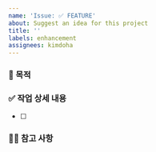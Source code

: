 ```yaml
---
name: 'Issue: ✅ FEATURE'
about: Suggest an idea for this project
title: ''
labels: enhancement
assignees: kimdoha
---
```


### 📝 목적

>

### ✅ 작업 상세 내용

- [ ]

### ✍🏼 참고 사항

